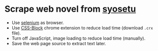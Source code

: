 # Scrape web novel from [syosetu](https://syosetu.com)

- Use [selenium](https://selenium-python.readthedocs.io/) as browser.
- Use [CSS-Block](https://chrome.google.com/webstore/detail/css-block/gmlafnjffcblkipjaelgjdgdpmgmjbfp) chrome extension to reduce load time (download `.crx` file).
- Turn off JavaScript, image loading to reduce load time (manually).
- Save the web page source to extract text later.